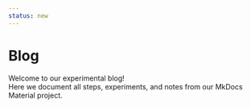 ```yaml
---
status: new
---
```


# Blog

Welcome to our experimental blog!  
Here we document all steps, experiments, and notes from our MkDocs Material project.

<!-- Blog plugin will automatically insert posts below -->
